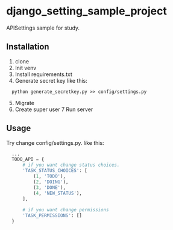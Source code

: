 # django_setting_sample_project
APISettings sample for study.

## Installation
1. clone
2. Init venv
3. Install requirements.txt
4. Generate secret key like this:
```bush
  python generate_secretkey.py >> config/settings.py
```

5. Migrate
6. Create super user
7 Run server

## Usage
Try change config/settings.py. like this:
```python
  ...
  TODO_API = {
      # if you want change status choices.
      'TASK_STATUS_CHOICES': [
          (1, 'TODO'),
          (2, 'DOING'),
          (3, 'DONE'),
          (4, 'NEW_STATUS'),
      ],
      
      # if you want change permissions
      'TASK_PERMISSIONS': []
  }
```
